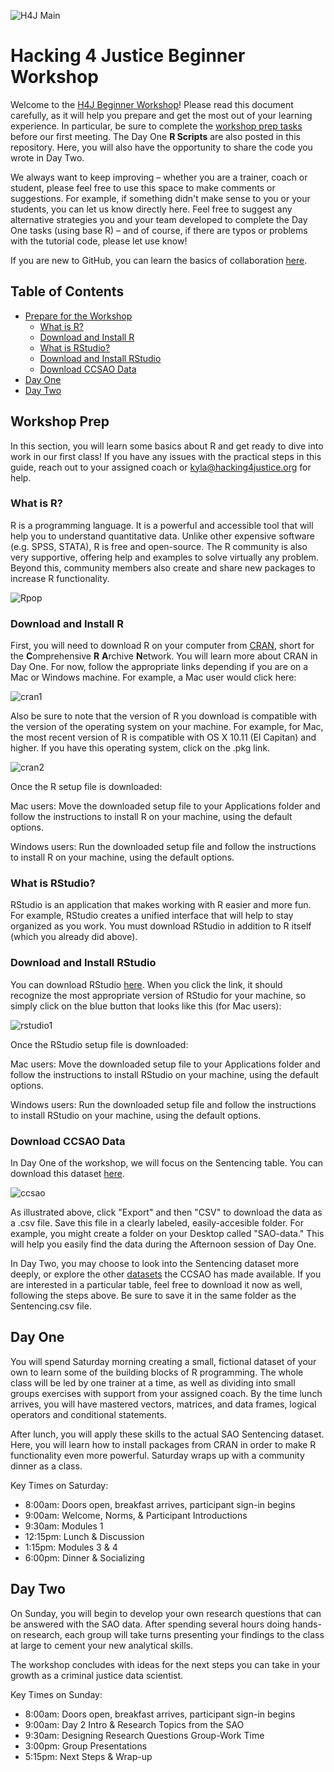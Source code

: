 ![H4J Main](_H4J_Primary_FullColor.png)

# Hacking 4 Justice Beginner Workshop

Welcome to the [H4J Beginner Workshop](https://hacking4justice.org/learn)! Please read this document carefully, as it will help you prepare and get the most out of your learning experience. In particular, be sure to complete the [workshop prep tasks](#workshop-prep) before our first meeting. The Day One **R Scripts** are also posted in this repository. Here, you will also have the opportunity to share the code you wrote in Day Two.

We always want to keep improving – whether you are a trainer, coach or student, please feel free to use this space to make comments or suggestions. For example, if something didn't make sense to you or your students, you can let us know directly here. Feel free to suggest any alternative strategies you and your team developed to complete the Day One tasks (using base R) – and of course, if there are typos or problems with the tutorial code, please let use know! 

If you are new to GitHub, you can learn the basics of collaboration [here](https://guides.github.com/activities/hello-world/).

## Table of Contents <!-- omit in toc -->
- [Prepare for the Workshop](#workshop-prep)
  - [What is R?](#what-is-r)
  - [Download and Install R](#download-and-install-r)
  - [What is RStudio?](#what-is-rstudio)
  - [Download and Install RStudio](#download-and-install-r)
  - [Download CCSAO Data](#download-ccsao-data)
- [Day One](#day-one)
- [Day Two](#day-two)

## Workshop Prep

In this section, you will learn some basics about R and get ready to dive into work in our first class! If you have any issues with the practical steps in this guide, reach out to your assigned coach or kyla@hacking4justice.org for help. 

### What is R?

R is a programming language. It is a powerful and accessible tool that will help you to understand quantitative data. Unlike other expensive software (e.g. SPSS, STATA), R is free and open-source. The R community is also very supportive, offering  help and examples to solve virtually any problem. Beyond this, community members also create and share new packages to increase R functionality.

![Rpop](Rpop.png)

### Download and Install R

First, you will need to download R on your computer from [CRAN](https://cran.r-project.org/), short for the **C**omprehensive **R** **A**rchive **N**etwork. You will learn more about CRAN in Day One. For now, follow the appropriate links depending if you are on a Mac or Windows machine. For example, a Mac user would click here:

![cran1](cran1.png)

Also be sure to note that the version of R you download is compatible with the version of the operating system on your machine. For example, for Mac, the most recent version of R is compatible with OS X 10.11 (El Capitan) and higher. If you have this operating system, click on the .pkg link. 

![cran2](cran2.png)

Once the R setup file is downloaded:  

Mac users: Move the downloaded setup file to your Applications folder and follow the instructions to install R on your machine, using the default options.

Windows users: Run the downloaded setup file and follow the instructions to install R on your machine, using the default options.

### What is RStudio?

RStudio is an application that makes working with R easier and more fun. For example, RStudio creates a unified interface that will help to stay organized as you work. You must download RStudio in addition to R itself (which you already did above).

### Download and Install RStudio

You can download RStudio [here](https://rstudio.com/products/rstudio/download/#download). When you click the link, it should recognize the most appropriate version of RStudio for your machine, so simply click on the blue button that looks like this (for Mac users):

![rstudio1](rstudio.png)

Once the RStudio setup file is downloaded:  

Mac users: Move the downloaded setup file to your Applications folder and follow the instructions to install RStudio on your machine, using the default options.

Windows users: Run the downloaded setup file and follow the instructions to install RStudio on your machine, using the default options.

### Download CCSAO Data

In Day One of the workshop, we will focus on the Sentencing table. You can download this dataset [here](https://datacatalog.cookcountyil.gov/Courts/Sentencing/tg8v-tm6u). 

![ccsao](ccsao.png)

As illustrated above, click "Export" and then "CSV" to download the data as a .csv file. Save this file in a clearly labeled, easily-accesible folder. For example, you might create a folder on your Desktop called "SAO-data." This will help you easily find the data during the Afternoon session of Day One. 

In Day Two, you may choose to look into the Sentencing dataset more deeply, or explore the other [datasets](https://datacatalog.cookcountyil.gov/browse?tags=state%27s%20attorney%20case-level) the CCSAO has made available. If you are interested in a particular table, feel free to download it now as well, following the steps above. Be sure to save it in the same folder as the Sentencing.csv file. 

## Day One 

You will spend Saturday morning creating a small, fictional dataset of your own to learn some of the building blocks of R programming. The whole class will be led by one trainer at a time, as well as dividing into small groups exercises with support from your assigned coach. By the time lunch arrives, you will have mastered vectors, matrices, and data frames, logical operators and conditional statements.

After lunch, you will apply these skills to the actual SAO Sentencing dataset. Here, you will learn how to install packages from CRAN in order to make R functionality even more powerful. Saturday wraps up with a community dinner as a class.

Key Times on Saturday:
- 8:00am: Doors open, breakfast arrives, participant sign-in begins
- 9:00am: Welcome, Norms, & Participant Introductions
- 9:30am: Modules 1
- 12:15pm: Lunch & Discussion
- 1:15pm: Modules 3 & 4
- 6:00pm: Dinner & Socializing

## Day Two

On Sunday, you will begin to develop your own research questions that can be answered with the SAO data. After spending several hours doing hands-on research, each group will take turns presenting your findings to the class at large to cement your new analytical skills.

The workshop concludes with ideas for the next steps you can take in your growth as a criminal justice data scientist.

Key Times on Sunday:
- 8:00am: Doors open, breakfast arrives, participant sign-in begins
- 9:00am: Day 2 Intro & Research Topics from the SAO
- 9:30am: Designing Research Questions
  Group-Work Time
- 3:00pm: Group Presentations
- 5:15pm: Next Steps & Wrap-up
